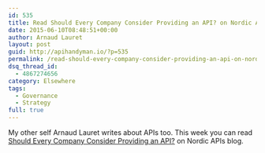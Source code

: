 ```yaml
---
id: 535
title: Read Should Every Company Consider Providing an API? on Nordic APIs blog
date: 2015-06-10T08:48:51+00:00
author: Arnaud Lauret
layout: post
guid: http://apihandyman.io/?p=535
permalink: /read-should-every-company-consider-providing-an-api-on-nordic-apis-blog/
dsq_thread_id:
  - 4867274656
category: Elsewhere
tags:
  - Governance
  - Strategy
full: true
---
```

My other self Arnaud Lauret writes about APIs too. This week you can read [Should Every Company Consider Providing an API?](http://nordicapis.com/should-every-company-consider-providing-an-api/) on Nordic APIs blog.